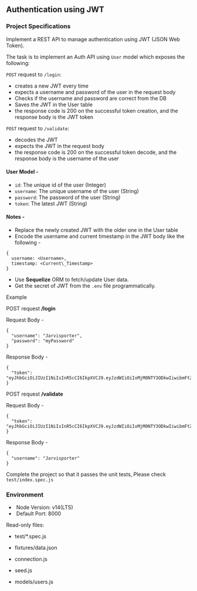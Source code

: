 Authentication using JWT
------------------------

### Project Specifications

Implement a REST API to manage authentication using JWT (JSON Web Token).

The task is to implement an Auth API using `User` model which exposes the following:

`POST` request to `/login`:

*   creates a new JWT every time
*   expects a username and password of the user in the request body 
*   Checks if the username and password are correct from the DB
*   Saves the JWT in the User table
*   the response code is 200 on the successful token creation, and the response body is the JWT token 

`POST` request to `/validate`:

*   decodes the JWT
*   expects the JWT in the request body
*   the response code is 200 on the successful token decode, and the response body is the username of the user

#### User Model - 

*   `id`: The unique id of the user (Integer)
*   `username`: The unique username of the user (String)
*   `password`: The password of the user (String)
*   `token`: The latest JWT (String) 

#### Notes - 

*   Replace the newly created JWT with the older one in the User table
*   Encode the username and current timestamp in the JWT body like the following - 

```
{
  username: <Username>,
  timestamp: <Current\_Timestamp>
}
```

*   Use **Sequelize** ORM to fetch/update User data.
*   Get the secret of JWT from the `.env` file programmatically.

Example

POST request **/login**

Request Body -

```
{
  "username": "Jarvisporter",
  "password": "myPassword"
}
```

Response Body -

```
{
  "token": "eyJhbGciOiJIUzI1NiIsInR5cCI6IkpXVCJ9.eyJzdWIiOiIxMjM0NTY3ODkwIiwibmFtZSI6IkpvaG4gRG9lIiwiaWF0IjoxNTE2MjM5MDIyfQ.SflKxwRJSMeKKF2QT4fwpMeJf36POk6yJV\_adQssw5c"
}
```

POST request **/validate**

Request Body -

```
{
  "token": "eyJhbGciOiJIUzI1NiIsInR5cCI6IkpXVCJ9.eyJzdWIiOiIxMjM0NTY3ODkwIiwibmFtZSI6IkpvaG4gRG9lIiwiaWF0IjoxNTE2MjM5MDIyfQ.SflKxwRJSMeKKF2QT4fwpMeJf36POk6yJV\_adQssw5c"
}
```

Response Body -

```
{
  "username": "Jarvisporter"
}
```

Complete the project so that it passes the unit tests, Please check `test/index.spec.js`

### Environment

*    Node Version: v14(LTS)
*    Default Port: 8000

Read-only files:

*   test/\*.spec.js
*   fixtures/data.json
    
*   connection.js
    
*   seed.js
    
*   models/users.js